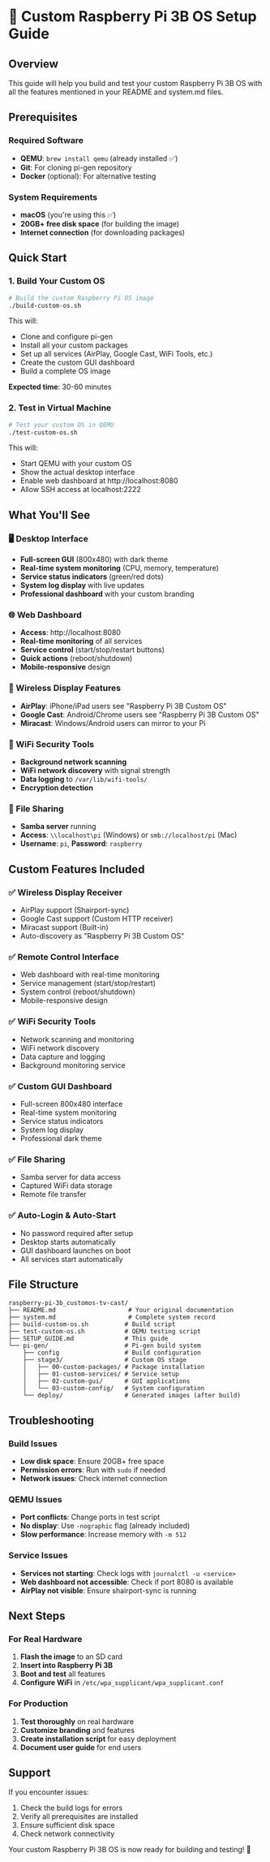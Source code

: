 # 🍓 Custom Raspberry Pi 3B OS Setup Guide

## Overview

This guide will help you build and test your custom Raspberry Pi 3B OS with all the features mentioned in your README and system.md files.

## Prerequisites

### Required Software

- **QEMU**: `brew install qemu` (already installed ✅)
- **Git**: For cloning pi-gen repository
- **Docker** (optional): For alternative testing

### System Requirements

- **macOS** (you're using this ✅)
- **20GB+ free disk space** (for building the image)
- **Internet connection** (for downloading packages)

## Quick Start

### 1. Build Your Custom OS

```bash
# Build the custom Raspberry Pi OS image
./build-custom-os.sh
```

This will:

- Clone and configure pi-gen
- Install all your custom packages
- Set up all services (AirPlay, Google Cast, WiFi Tools, etc.)
- Create the custom GUI dashboard
- Build a complete OS image

**Expected time**: 30-60 minutes

### 2. Test in Virtual Machine

```bash
# Test your custom OS in QEMU
./test-custom-os.sh
```

This will:

- Start QEMU with your custom OS
- Show the actual desktop interface
- Enable web dashboard at http://localhost:8080
- Allow SSH access at localhost:2222

## What You'll See

### 🖥️ Desktop Interface

- **Full-screen GUI** (800x480) with dark theme
- **Real-time system monitoring** (CPU, memory, temperature)
- **Service status indicators** (green/red dots)
- **System log display** with live updates
- **Professional dashboard** with your custom branding

### 🌐 Web Dashboard

- **Access**: http://localhost:8080
- **Real-time monitoring** of all services
- **Service control** (start/stop/restart buttons)
- **Quick actions** (reboot/shutdown)
- **Mobile-responsive** design

### 📱 Wireless Display Features

- **AirPlay**: iPhone/iPad users see "Raspberry Pi 3B Custom OS"
- **Google Cast**: Android/Chrome users see "Raspberry Pi 3B Custom OS"
- **Miracast**: Windows/Android users can mirror to your Pi

### 🔐 WiFi Security Tools

- **Background network scanning**
- **WiFi network discovery** with signal strength
- **Data logging** to `/var/lib/wifi-tools/`
- **Encryption detection**

### 📁 File Sharing

- **Samba server** running
- **Access**: `\\localhost\pi` (Windows) or `smb://localhost/pi` (Mac)
- **Username**: `pi`, **Password**: `raspberry`

## Custom Features Included

### ✅ **Wireless Display Receiver**

- AirPlay support (Shairport-sync)
- Google Cast support (Custom HTTP receiver)
- Miracast support (Built-in)
- Auto-discovery as "Raspberry Pi 3B Custom OS"

### ✅ **Remote Control Interface**

- Web dashboard with real-time monitoring
- Service management (start/stop/restart)
- System control (reboot/shutdown)
- Mobile-responsive design

### ✅ **WiFi Security Tools**

- Network scanning and monitoring
- WiFi network discovery
- Data capture and logging
- Background monitoring service

### ✅ **Custom GUI Dashboard**

- Full-screen 800x480 interface
- Real-time system monitoring
- Service status indicators
- System log display
- Professional dark theme

### ✅ **File Sharing**

- Samba server for data access
- Captured WiFi data storage
- Remote file transfer

### ✅ **Auto-Login & Auto-Start**

- No password required after setup
- Desktop starts automatically
- GUI dashboard launches on boot
- All services start automatically

## File Structure

```
raspberry-pi-3b_customos-tv-cast/
├── README.md                    # Your original documentation
├── system.md                    # Complete system record
├── build-custom-os.sh          # Build script
├── test-custom-os.sh           # QEMU testing script
├── SETUP_GUIDE.md              # This guide
└── pi-gen/                     # Pi-gen build system
    ├── config                  # Build configuration
    ├── stage3/                 # Custom OS stage
    │   ├── 00-custom-packages/ # Package installation
    │   ├── 01-custom-services/ # Service setup
    │   ├── 02-custom-gui/      # GUI applications
    │   └── 03-custom-config/   # System configuration
    └── deploy/                 # Generated images (after build)
```

## Troubleshooting

### Build Issues

- **Low disk space**: Ensure 20GB+ free space
- **Permission errors**: Run with `sudo` if needed
- **Network issues**: Check internet connection

### QEMU Issues

- **Port conflicts**: Change ports in test script
- **No display**: Use `-nographic` flag (already included)
- **Slow performance**: Increase memory with `-m 512`

### Service Issues

- **Services not starting**: Check logs with `journalctl -u <service>`
- **Web dashboard not accessible**: Check if port 8080 is available
- **AirPlay not visible**: Ensure shairport-sync is running

## Next Steps

### For Real Hardware

1. **Flash the image** to an SD card
2. **Insert into Raspberry Pi 3B**
3. **Boot and test** all features
4. **Configure WiFi** in `/etc/wpa_supplicant/wpa_supplicant.conf`

### For Production

1. **Test thoroughly** on real hardware
2. **Customize branding** and features
3. **Create installation script** for easy deployment
4. **Document user guide** for end users

## Support

If you encounter issues:

1. Check the build logs for errors
2. Verify all prerequisites are installed
3. Ensure sufficient disk space
4. Check network connectivity

Your custom Raspberry Pi 3B OS is now ready for building and testing! 🍓


